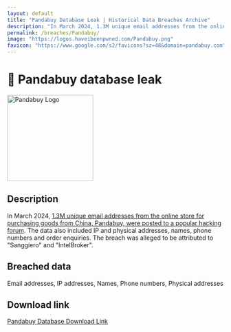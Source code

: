 ```yaml
---
layout: default
title: "Pandabuy Database Leak | Historical Data Breaches Archive"
description: "In March 2024, 1.3M unique email addresses from the online store for purchasing goods from China, Pandabuy, were posted to a popular hacking forum."
permalink: /breaches/Pandabuy/
image: "https://logos.haveibeenpwned.com/Pandabuy.png"
favicon: "https://www.google.com/s2/favicons?sz=48&domain=pandabuy.com"
---
```


# 🐼 Pandabuy database leak

<img src="https://logos.haveibeenpwned.com/Pandabuy.png" alt="Pandabuy Logo" width="200" height="200">

## Description

In March 2024, <a href="https://redirect.trace.rip/?url=https://twitter.com/troyhunt/status/1774704266500043067" target="_blank" rel="noopener">1.3M unique email addresses from the online store for purchasing goods from China, Pandabuy, were posted to a popular hacking forum</a>. The data also included IP and physical addresses, names, phone numbers and order enquiries. The breach was alleged to be attributed to "Sanggiero" and "IntelBroker".

## Breached data

Email addresses, IP addresses, Names, Phone numbers, Physical addresses

## Download link

[Pandabuy Database Download Link](https://redirect.trace.rip/?url=https://files.waifu.cat/39f43701.zip)
